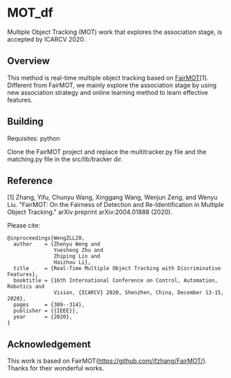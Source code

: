 # MOT_df
Multiple Object Tracking (MOT) work that explores the association stage, is accepted by ICARCV 2020.

## Overview ##
This method is real-time multiple object tracking based on [FairMOT](https://github.com/ifzhang/FairMOT/)[1]. Different from FairMOT, we mainly explore the association stage by using new association strategy and online learning method to learn effective features.

## Building ##
Requisites: python

Clone the FairMOT project and replace the multitracker.py file and the matching.py file in the src/lib/tracker dir.


## Reference ##
[1] Zhang, Yifu, Chunyu Wang, Xinggang Wang, Wenjun Zeng, and Wenyu Liu. "FairMOT: On the Fairness of Detection and Re-Identification in Multiple Object Tracking." arXiv preprint arXiv:2004.01888 (2020).



Please cite:
```
@inproceedings{WengZLL20,
  author    = {Zhenyu Weng and
               Yuesheng Zhu and
               Zhiping Lin and
               Haizhou Li},
  title     = {Real-Time Multiple Object Tracking with Discriminative Features},
  booktitle = {16th International Conference on Control, Automation, Robotics and
               Vision, {ICARCV} 2020, Shenzhen, China, December 13-15, 2020},
  pages     = {309--314},
  publisher = {{IEEE}},
  year      = {2020},
}
```

## Acknowledgement ##
This work is based on FairMOT(https://github.com/ifzhang/FairMOT/). Thanks for their wonderful works.


